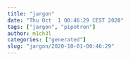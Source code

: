 ```yaml
---
title: "jargon"
date: "Thu Oct  1 00:46:29 CEST 2020"
tags: ["jargon", "pipotron"]
author: m1ch3l
categories: ["generated"]
slug: "jargon/2020-10-01-00:46:29"
---
```



